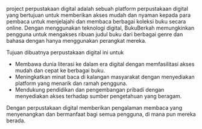   project perpustakaan digital adalah sebuah platform perpustakaan digital yang bertujuan untuk memberikan akses mudah dan nyaman kepada para pembaca untuk menjelajahi dan membaca berbagai koleksi buku secara online. Dengan menggunakan teknologi digital, BukuBerkah memungkinkan pengguna untuk mengakses ribuan judul buku dari berbagai genre dan bahasa dengan hanya menggunakan perangkat mereka.

Tujuan dibuatnya perpustakaan digital ini untuk
- Membawa dunia literasi ke dalam era digital dengan memfasilitasi akses mudah dan cepat ke berbagai buku.
- Meningkatkan minat baca di kalangan masyarakat dengan menyediakan platform yang menarik dan ramah pengguna.
- Mendukung pendidikan dan pengembangan pribadi dengan menyediakan akses terhadap sumber pengetahuan yang beragam.

Dengan perpustakaan digital memberikan pengalaman membaca yang menyenangkan dan bermanfaat bagi semua pengguna, di mana pun mereka berada.

